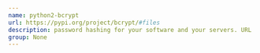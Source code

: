 ```yaml
---
name: python2-bcrypt
url: https://pypi.org/project/bcrypt/#files
description: password hashing for your software and your servers. URL : https://pypi.org/project/bcrypt/#files Groups : None
group: None
---
```

